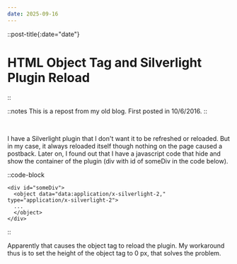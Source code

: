 ```yaml
---
date: 2025-09-16
---
```


::post-title{:date="date"}
# HTML Object Tag and Silverlight Plugin Reload
::

::notes
This is a repost from my old blog. First posted in 10/6/2016.
::

<br />

I have a Silverlight plugin that I don't want it to be refreshed or reloaded. But in my case, it always reloaded itself though nothing on the page caused a postback. Later on, I found out that I have a javascript code that hide and show the container of the plugin (div with id of someDiv in the code below).

::code-block
```
<div id="someDiv">
  <object data="data:application/x-silverlight-2," type="application/x-silverlight-2">
  ...
  </object>
</div>
```
::

Apparently that causes the object tag to reload the plugin. My workaround thus is to set the height of the object tag to 0 px, that solves the problem.


